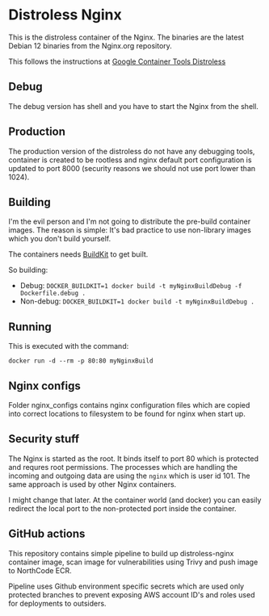 # Distroless Nginx

This is the distroless container of the Nginx. The binaries
are the latest Debian 12 binaries from the Nginx.org repository.

This follows the instructions at 
[Google Container Tools Distroless](https://github.com/GoogleContainerTools/distroless)

## Debug

The debug version has shell and you have to start the Nginx from the
shell. 

## Production

The production version of the distroless do not have any debugging
tools, container is created to be rootless and nginx default port configuration is updated to port 8000 (security reasons we should not use port lower than 1024).

## Building

I'm the evil person and I'm not going to distribute the pre-build
container images. The reason is simple: It's bad practice to use 
non-library images which you don't build yourself. 

The containers needs [BuildKit](https://docs.docker.com/build/buildkit/#getting-started)
to get built.

So building:
* Debug: `DOCKER_BUILDKIT=1 docker build -t myNginxBuildDebug -f Dockerfile.debug .`
* Non-debug: `DOCKER_BUILDKIT=1 docker build -t myNginxBuildDebug .`

## Running

This is executed with the command:

`docker run -d --rm -p 80:80 myNginxBuild`

## Nginx configs

Folder nginx_configs contains nginx configuration files which are copied into correct locations to filesystem to be found for nginx when start up.

## Security stuff

The Nginx is started as the root. It binds itself to port 80 which
is protected and requres root permissions. The processes which are 
handling the incoming and outgoing data are using the `nginx` which
is user id 101. The same approach is used by other Nginx containers. 

I might change that later. At the container world (and docker) you can
easily redirect the local port to the non-protected port inside the 
container.

## GitHub actions

This repository contains simple pipeline to build up distroless-nginx container image, scan image for vulnerabilities using Trivy and push image to NorthCode ECR.

Pipeline uses Github environment specific secrets which are used only protected branches to prevent exposing AWS account ID's and roles used for deployments to outsiders. 

